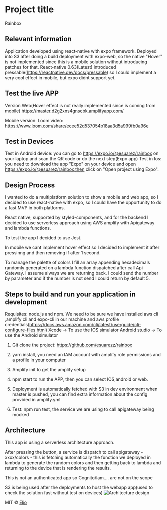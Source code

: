# Project title
Rainbox

## Relevant information
Application developed using react-native with expo framework.
Deployed into S3 after doing a build deployment with expo-web, so the native "Hover" is not implemented since this is a mobile solution without introducing patches for that.
React-native 0.63(Latest) introduced pressable(https://reactnative.dev/docs/pressable) so I could implement a very cool effect
in mobile, but expo didnt support yet.


## Test the live APP
Version Web(Hover effect is not really implemented since is coming from mobile) 
https://master.d2g2xns4gnscbk.amplifyapp.com/

Mobile version:
Loom video: https://www.loom.com/share/ecee52d537054b18aa3d5a999fb0a96e
## Test in Devices

Test in Android device: you can go to https://expo.io/@esuarez/rainbox on your laptop and scan the QR code or do the next step(Expo app)
Test in Ios: you need to download the app "Expo" on your device and open https://expo.io/@esuarez/rainbox,then click on "Open project using Expo". 


## Design Process
I wanted to do a multiplatform solution to show a mobile and web app, so I decided to use react-native with expo,
so I could have the opportunity to do a fast MVP in both platforms.

React native, supported by styled-components, and for the backend I decided to use serverless approach using AWS amplify with  Apigateway and lambda functions.

To test the app I decided to use Jest.

In mobile we cant implement hover effect so I decided to implement it after pressinng and then removing if after 1 second.

To manage the palette of colors I fill an array appending hexadecimals randomly generated on a lambda function dispatched after call Api Gateway. I assume always we are returning back. I could send the number by parameter and if the number is not send I could return by default 5.


## Steps to build and run your application in development
Requisites: node.js and npm.
We need to be sure we have installed aws cli ,amplify cli and expo-cli in our machine and aws profile credentials(https://docs.aws.amazon.com/cli/latest/userguide/cli-configure-files.html) 
Xcode -> To use the IOS simulator
Android studio -> To use the Android simulator

1) Git clone the project: https://github.com/esuarezz/rainbox
2) yarn install, you need an IAM account with amplify role permissions and a profile in your computer
3) Amplify init to get the amplify setup  
4) npm start to run the APP, then you can select IOS,android or web.
5) Deployment is automatically fetched with S3 in dev environment when master is pushed, you can find extra information about the config provided in amplify.yml

6) Test: npm run test, the service we are using to call apigateway being mocked 

## Architecture
This app is using a serverless architecture approach.

After pressing the button, a service is dispatch to call apigateway - xxxx/colors - this is fetching automatically the function we deployed in lambda to generate the random colors and then getting back to lambda and returning to the device that is rendering the results.

This is not an authenticated app so Cognito/Iam.... are not on the scope

S3 is being used after the deployments to host the webapp app(used to check the solution fast without test on devices)
![Architecture design](https://imagizer.imageshack.com/img922/4792/twn0IS.png)


MIT © [Elio]()